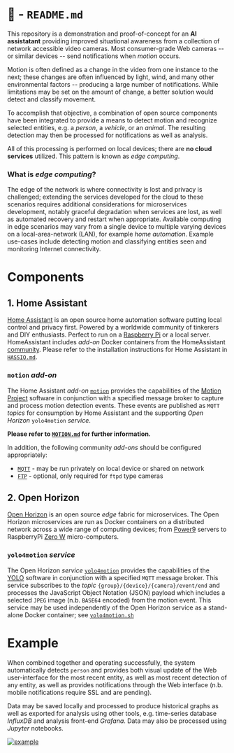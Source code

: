 # &#128679; - `README.md`
This   repository is a demonstration and proof-of-concept for an **AI assistatant** providing improved situational awareness from a collection of network accessible video cameras.  Most consumer-grade Web cameras -- or similar devices -- send notifications when _motion_ occurs.

Motion is often defined as a change in the video from one instance to the next; these changes are often influenced by light, wind, and many other environmental factors -- producing a large number of notifications.  While limitations may be set on the amount of change, a better solution would detect and classify movement.

To accomplish that objective, a combination of open source components have been integrated to provide a means to detect motion and recognize selected entities, e.g. a _person_, a _vehicle_, or an _animal_.  The resulting detection may then be processed for notifications as well as analysis.

All of this processing is performed on local devices; there are **no cloud services** utilized.  This pattern is known as _edge computing_.

### What  is _edge computing_?
The edge of the network is where connectivity is lost and privacy is challenged; extending the services developed for the cloud to these scenarios requires additional considerations for microservices development, notably graceful degradation when services are lost, as well as automated recovery and restart when appropriate.  Available computing in edge scenarios may vary from a single device to multiple varying devices on a local-area-network (LAN), for example _home automation_.  Example use-cases include detecting motion and classifying entities seen and monitoring Internet connectivity.

# Components

## 1. Home Assistant
[Home Assistant](http://home-assistant.io)  is an open source home automation software putting local control and privacy first. Powered by a worldwide community of tinkerers and DIY enthusiasts. Perfect to run on a [Raspberry Pi](https://en.wikipedia.org/wiki/Raspberry_Pi) or a local server.   HomeAssistant includes _add-on_ Docker containers  from the HomeAssistant [community](https://github.com/hassio-addons/repository/blob/master/README.md).  Please refer to the installation instructions for Home Assistant in [`HASSIO.md`](HASSIO.md).

###  `motion` _add-on_
The Home Assistant _add-on_ [`motion`](http://github.com/dcmartin/hassio-addons/tree/master/motion/README.md) provides the capabilities of the [Motion Project](https://motion-project.github.io/) software in conjunction with a specified message broker to capture and process motion detection events.  These events are published as `MQTT`  _topics_ for consumption by Home Assistant and the supporting  _Open Horizon_ `yolo4motion` _service_.

**Please refer to [`MOTION.md`](MOTION.md) for further information.**

In addition, the following community _add-ons_ should be configured appropriately:

+ [`MQTT`](https://github.com/home-assistant/hassio-addons/blob/master/mosquitto/README.md) - may be run privately on local device or shared on network
+ [`FTP`](https://github.com/hassio-addons/addon-ftp/blob/master/README.md) - optional, only required for `ftpd` type cameras

## 2. Open Horizon
[Open Horizon](http://github.com/dcmartin/open-horizon) is an open source _edge_ fabric for microservices.  The Open Horizon microservices are run as Docker containers on a distributed network across a wide range of computing devices; from [Power9](http://openpowerfoundation.org/) servers to RaspberryPi [Zero W](https://www.raspberrypi.org/products/raspberry-pi-zero-w/) micro-computers.

### `yolo4motion` _service_
The Open Horizon _service_ [`yolo4motion`](http://github.com/dcmartin/open-horizon/tree/master/yolo4motion/README.md) provides the capabilities of the [YOLO](https://pjreddie.com/darknet/yolo/) software in conjunction with a specified `MQTT` message broker.  This service subscribes to the _topic_ `{group}/{device}/{camera}/event/end` and processes the JavaScript Object Notation (JSON) payload which includes a selected `JPEG` image (n.b. `BASE64` encoded) from the motion event.  This service may be used independently of the Open Horizon service as a stand-alone Docker container; see [`yolo4motion.sh`](http://github.com/dcmartin/horizon.dcmartin.com/tree/master/sh/yolo4motion.sh)

# Example
When combined together and operating successfully, the system automatically detects `person` and provides both visual update of the Web user-interface for the most recent entity, as well as most recent detection of any entity, as well as provides notifications through the Web interface (n.b. mobile notifications require SSL and are pending).

Data may be saved locally and processed to produce historical graphs as well as exported for analysis using other tools, e.g. time-series database _InfluxDB_ and analysis front-end _Grafana_.  Data may also be processed using _Jupyter_ notebooks.


[![example](samples/example.png?raw=true "EXAMPLE")](http://github.com/dcmartin/hassio-addons/tree/master/motion/samples/example.png)
